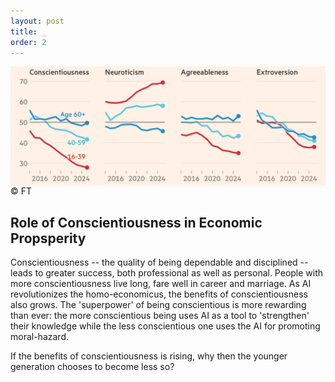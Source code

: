 ```yaml
---
layout: post
title: _
order: 2
---
```


<img src="/images/Conscientiousness.png" style="display:block; margin:auto;" width="900" />
&copy; FT

## Role of Conscientiousness in Economic Propsperity

Conscientiousness -- the quality of being dependable and disciplined -- leads to greater success, both professional as well as personal. People with more conscientiousness live long, fare well in career and marriage. As AI revolutionizes the homo-economicus, the benefits of conscientiousness also grows. The 'superpower' of being conscientious is more rewarding than ever: the more conscientious being uses AI as a tool to 'strengthen' their knowledge while the less conscientious one uses the AI for promoting moral-hazard.

If the benefits of conscientiousness is rising, why then the younger generation chooses to become less so?